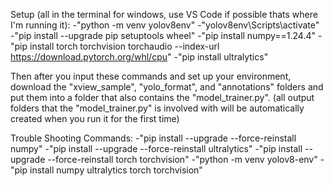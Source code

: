 Setup (all in the terminal for windows, use VS Code if possible thats where I'm running it):
  -"python -m venv yolov8env" 
  -"yolov8env\Scripts\activate"
  -"pip install --upgrade pip setuptools wheel"
  -"pip install numpy==1.24.4"
  -"pip install torch torchvision torchaudio --index-url https://download.pytorch.org/whl/cpu"
  -"pip install ultralytics"


Then after you input these commands and set up your environment, download the "xview_sample", "yolo_format", and "annotations" folders and put them into a folder that also contains the "model_trainer.py".
(all output folders that the "model_trainer.py" is involved with will be automatically created when you run it for the first time)


Trouble Shooting Commands:
  -"pip install --upgrade --force-reinstall numpy"
  -"pip install --upgrade --force-reinstall ultralytics"
  -"pip install --upgrade --force-reinstall torch torchvision"
  -"python -m venv yolov8-env"
  -"pip install numpy ultralytics torch torchvision"
